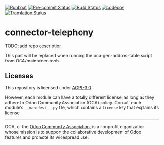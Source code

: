 
[![Runboat](https://img.shields.io/badge/runboat-Try%20me-875A7B.png)](https://runboat.odoo-community.org/builds?repo=OCA/connector-telephony&target_branch=17.0)
[![Pre-commit Status](https://github.com/OCA/connector-telephony/actions/workflows/pre-commit.yml/badge.svg?branch=17.0)](https://github.com/OCA/connector-telephony/actions/workflows/pre-commit.yml?query=branch%3A17.0)
[![Build Status](https://github.com/OCA/connector-telephony/actions/workflows/test.yml/badge.svg?branch=17.0)](https://github.com/OCA/connector-telephony/actions/workflows/test.yml?query=branch%3A17.0)
[![codecov](https://codecov.io/gh/OCA/connector-telephony/branch/17.0/graph/badge.svg)](https://codecov.io/gh/OCA/connector-telephony)
[![Translation Status](https://translation.odoo-community.org/widgets/connector-telephony-17-0/-/svg-badge.svg)](https://translation.odoo-community.org/engage/connector-telephony-17-0/?utm_source=widget)

<!-- /!\ do not modify above this line -->

# connector-telephony

TODO: add repo description.

<!-- /!\ do not modify below this line -->

<!-- prettier-ignore-start -->

[//]: # (addons)

This part will be replaced when running the oca-gen-addons-table script from OCA/maintainer-tools.

[//]: # (end addons)

<!-- prettier-ignore-end -->

## Licenses

This repository is licensed under [AGPL-3.0](LICENSE).

However, each module can have a totally different license, as long as they adhere to Odoo Community Association (OCA)
policy. Consult each module's `__manifest__.py` file, which contains a `license` key
that explains its license.

----
OCA, or the [Odoo Community Association](http://odoo-community.org/), is a nonprofit
organization whose mission is to support the collaborative development of Odoo features
and promote its widespread use.
